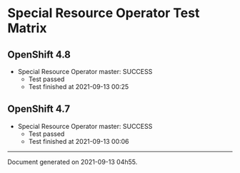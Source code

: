 
Special Resource Operator Test Matrix
=====================================

OpenShift 4.8
-------------


* Special Resource Operator master: SUCCESS
  - Test passed
  - Test finished at 2021-09-13 00:25

OpenShift 4.7
-------------


* Special Resource Operator master: SUCCESS
  - Test passed
  - Test finished at 2021-09-13 00:06


---
Document generated on 2021-09-13 04h55.
